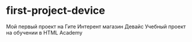 # first-project-device
Мой первый проект на Гите
Интерент магазин Девайс
Учебный проект на обучении в HTML Academy
